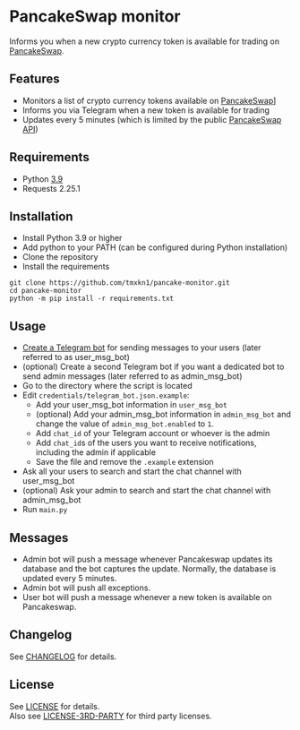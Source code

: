 # PancakeSwap monitor

Informs you when a new crypto currency token is available for trading on [PancakeSwap](https://pancakeswap.com/).

## Features

- Monitors a list of crypto currency tokens available on [PancakeSwap](https://pancakeswap.com/)]
- Informs you via Telegram when a new token is available for trading
- Updates every 5 minutes (which is limited by the public [PancakeSwap API](https://github.com/pancakeswap/pancake-info-api))

## Requirements

- Python          [3.9](https://www.python.org/downloads/)
- Requests        2.25.1

## Installation

- Install Python 3.9 or higher
- Add python to your PATH (can be configured during Python installation)
- Clone the repository
- Install the requirements
```
git clone https://github.com/tmxkn1/pancake-monitor.git
cd pancake-monitor
python -m pip install -r requirements.txt
```

## Usage

- [Create a Telegram bot](https://core.telegram.org/bots#3-how-do-i-create-a-bot) for sending messages to your users (later referred to as user_msg_bot)
- (optional) Create a second Telegram bot if you want a dedicated bot to send admin messages (later referred to as admin_msg_bot)
- Go to the directory where the script is located
- Edit `credentials/telegram_bot.json.example`:
  - Add your user_msg_bot information in `user_msg_bot`
  - (optional) Add your admin_msg_bot information in `admin_msg_bot` and change the value of `admin_msg_bot.enabled` to `1`.
  - Add `chat_id` of your Telegram account or whoever is the admin
  - Add `chat_id`s of the users you want to receive notifications, including the admin if applicable
  - Save the file and remove the `.example` extension
- Ask all your users to search and start the chat channel with user_msg_bot
- (optional) Ask your admin to search and start the chat channel with admin_msg_bot
- Run `main.py`

## Messages

- Admin bot will push a message whenever Pancakeswap updates its database and the bot captures the update. Normally, the database is updated every 5 minutes.
- Admin bot will push all exceptions.
- User bot will push a message whenever a new token is available on Pancakeswap.

## Changelog
See [CHANGELOG](CHANGELOG.md) for details.

## License
See [LICENSE](LICENSE.md) for details.<br/>
Also see [LICENSE-3RD-PARTY](LICENSE-3RD-PARTY.md) for third party licenses.
